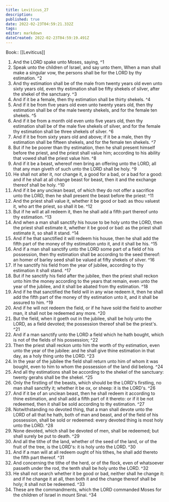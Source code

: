 ```yaml
---
title: Leviticus_27
description: 
published: true
date: 2022-02-23T04:59:21.332Z
tags: 
editor: markdown
dateCreated: 2022-02-23T04:59:19.491Z
---
```


 Book:: [[Leviticus]]
 1. And the LORD spake unto Moses, saying, ^1
 2. Speak unto the children of Israel, and say unto them, When a man shall make a singular vow, the persons shall be for the LORD by thy estimation. ^2
 3. And thy estimation shall be of the male from twenty years old even unto sixty years old, even thy estimation shall be fifty shekels of silver, after the shekel of the sanctuary. ^3
 4. And if it be a female, then thy estimation shall be thirty shekels. ^4
 5. And if it be from five years old even unto twenty years old, then thy estimation shall be of the male twenty shekels, and for the female ten shekels. ^5
 6. And if it be from a month old even unto five years old, then thy estimation shall be of the male five shekels of silver, and for the female thy estimation shall be three shekels of silver. ^6
 7. And if it be from sixty years old and above; if it be a male, then thy estimation shall be fifteen shekels, and for the female ten shekels. ^7
 8. But if he be poorer than thy estimation, then he shall present himself before the priest, and the priest shall value him; according to his ability that vowed shall the priest value him. ^8
 9. And if it be a beast, whereof men bring an offering unto the LORD, all that any man giveth of such unto the LORD shall be holy. ^9
 10. He shall not alter it, nor change it, a good for a bad, or a bad for a good: and if he shall at all change beast for beast, then it and the exchange thereof shall be holy. ^10
 11. And if it be any unclean beast, of which they do not offer a sacrifice unto the LORD, then he shall present the beast before the priest: ^11
 12. And the priest shall value it, whether it be good or bad: as thou valuest it, who art the priest, so shall it be. ^12
 13. But if he will at all redeem it, then he shall add a fifth part thereof unto thy estimation. ^13
 14. And when a man shall sanctify his house to be holy unto the LORD, then the priest shall estimate it, whether it be good or bad: as the priest shall estimate it, so shall it stand. ^14
 15. And if he that sanctified it will redeem his house, then he shall add the fifth part of the money of thy estimation unto it, and it shall be his. ^15
 16. And if a man shall sanctify unto the LORD some part of a field of his possession, then thy estimation shall be according to the seed thereof: an homer of barley seed shall be valued at fifty shekels of silver. ^16
 17. If he sanctify his field from the year of jubilee, according to thy estimation it shall stand. ^17
 18. But if he sanctify his field after the jubilee, then the priest shall reckon unto him the money according to the years that remain, even unto the year of the jubilee, and it shall be abated from thy estimation. ^18
 19. And if he that sanctified the field will in any wise redeem it, then he shall add the fifth part of the money of thy estimation unto it, and it shall be assured to him. ^19
 20. And if he will not redeem the field, or if he have sold the field to another man, it shall not be redeemed any more. ^20
 21. But the field, when it goeth out in the jubilee, shall be holy unto the LORD, as a field devoted; the possession thereof shall be the priest's. ^21
 22. And if a man sanctify unto the LORD a field which he hath bought, which is not of the fields of his possession; ^22
 23. Then the priest shall reckon unto him the worth of thy estimation, even unto the year of the jubilee: and he shall give thine estimation in that day, as a holy thing unto the LORD. ^23
 24. In the year of the jubilee the field shall return unto him of whom it was bought, even to him to whom the possession of the land did belong. ^24
 25. And all thy estimations shall be according to the shekel of the sanctuary: twenty gerahs shall be the shekel. ^25
 26. Only the firstling of the beasts, which should be the LORD's firstling, no man shall sanctify it; whether it be ox, or sheep: it is the LORD's. ^26
 27. And if it be of an unclean beast, then he shall redeem it according to thine estimation, and shall add a fifth part of it thereto: or if it be not redeemed, then it shall be sold according to thy estimation. ^27
 28. Notwithstanding no devoted thing, that a man shall devote unto the LORD of all that he hath, both of man and beast, and of the field of his possession, shall be sold or redeemed: every devoted thing is most holy unto the LORD. ^28
 29. None devoted, which shall be devoted of men, shall be redeemed; but shall surely be put to death. ^29
 30. And all the tithe of the land, whether of the seed of the land, or of the fruit of the tree, is the LORD's: it is holy unto the LORD. ^30
 31. And if a man will at all redeem ought of his tithes, he shall add thereto the fifth part thereof. ^31
 32. And concerning the tithe of the herd, or of the flock, even of whatsoever passeth under the rod, the tenth shall be holy unto the LORD. ^32
 33. He shall not search whether it be good or bad, neither shall he change it: and if he change it at all, then both it and the change thereof shall be holy; it shall not be redeemed. ^33
 34. These are the commandments, which the LORD commanded Moses for the children of Israel in mount Sinai. ^34
